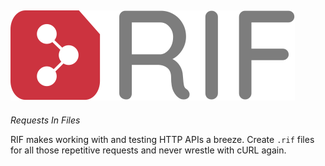 ![RIF logo](assets/logo-text.svg)
---
_Requests In Files_

RIF makes working with and testing HTTP APIs a breeze. Create `.rif` files
for all those repetitive requests and never wrestle with cURL again.
